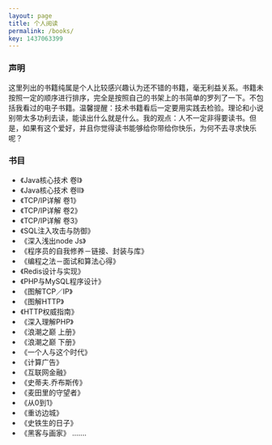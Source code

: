```yaml
---
layout: page
title: 个人阅读
permalink: /books/
key: 1437063399
---
```


### 声明 ###

这里列出的书籍纯属是个人比较感兴趣认为还不错的书籍，毫无利益关系。书籍未按照一定的顺序进行排序，完全是按照自己的书架上的书简单的罗列了一下。不包括我看过的电子书籍。温馨提醒：技术书籍看后一定要用实践去检验。理论和小说别带太多功利去读，能读出什么就是什么。我的观点：人不一定非得要读书。但是，如果有这个爱好，并且你觉得读书能够给你带给你快乐，为何不去寻求快乐呢？

### 书目 ###

* 《Java核心技术 卷I》
* 《Java核心技术 卷II》
* 《TCP/IP详解 卷1》
* 《TCP/IP详解 卷2》
* 《TCP/IP详解 卷3》
* 《SQL注入攻击与防御》
* 《深入浅出node Js》
* 《程序员的自我修养－链接、封装与库》
* 《编程之法－面试和算法心得》
* 《Redis设计与实现》
* 《PHP与MySQL程序设计》
* 《图解TCP／IP》
* 《图解HTTP》
* 《HTTP权威指南》
* 《深入理解PHP》
* 《浪潮之巅 上册》
* 《浪潮之巅 下册》
* 《一个人与这个时代》
* 《计算广告》
* 《互联网金融》
* 《史蒂夫.乔布斯传》
* 《麦田里的守望者》
* 《从0到1》
* 《重访边城》
* 《史铁生的日子》
* 《黑客与画家》
.......

